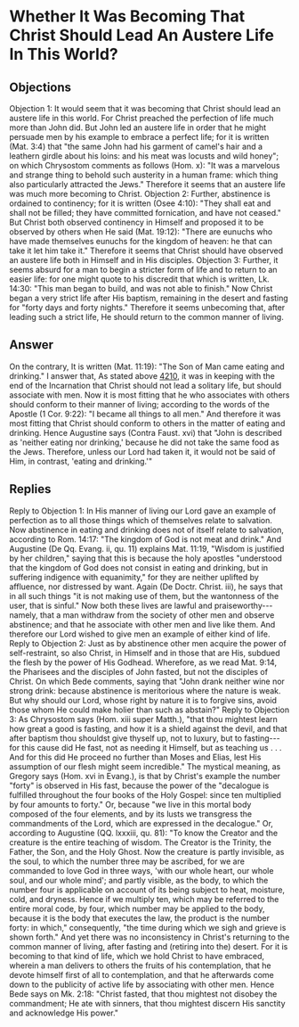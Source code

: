 # Whether It Was Becoming That Christ Should Lead An Austere Life In This World?
## Objections
Objection 1: It would seem that it was becoming that Christ should lead an austere life in this world. For Christ preached the perfection of life much more than John did. But John led an austere life in order that he might persuade men by his example to embrace a perfect life; for it is written (Mat. 3:4) that "the same John had his garment of camel's hair and a leathern girdle about his loins: and his meat was locusts and wild honey"; on which Chrysostom comments as follows (Hom. x): "It was a marvelous and strange thing to behold such austerity in a human frame: which thing also particularly attracted the Jews." Therefore it seems that an austere life was much more becoming to Christ.
Objection 2: Further, abstinence is ordained to continency; for it is written (Osee 4:10): "They shall eat and shall not be filled; they have committed fornication, and have not ceased." But Christ both observed continency in Himself and proposed it to be observed by others when He said (Mat. 19:12): "There are eunuchs who have made themselves eunuchs for the kingdom of heaven: he that can take it let him take it." Therefore it seems that Christ should have observed an austere life both in Himself and in His disciples.
Objection 3: Further, it seems absurd for a man to begin a stricter form of life and to return to an easier life: for one might quote to his discredit that which is written, Lk. 14:30: "This man began to build, and was not able to finish." Now Christ began a very strict life after His baptism, remaining in the desert and fasting for "forty days and forty nights." Therefore it seems unbecoming that, after leading such a strict life, He should return to the common manner of living.
## Answer
On the contrary, It is written (Mat. 11:19): "The Son of Man came eating and drinking."
I answer that, As stated above [4210](A[1]), it was in keeping with the end of the Incarnation that Christ should not lead a solitary life, but should associate with men. Now it is most fitting that he who associates with others should conform to their manner of living; according to the words of the Apostle (1 Cor. 9:22): "I became all things to all men." And therefore it was most fitting that Christ should conform to others in the matter of eating and drinking. Hence Augustine says (Contra Faust. xvi) that "John is described as 'neither eating nor drinking,' because he did not take the same food as the Jews. Therefore, unless our Lord had taken it, it would not be said of Him, in contrast, 'eating and drinking.'"
## Replies
Reply to Objection 1: In His manner of living our Lord gave an example of perfection as to all those things which of themselves relate to salvation. Now abstinence in eating and drinking does not of itself relate to salvation, according to Rom. 14:17: "The kingdom of God is not meat and drink." And Augustine (De Qq. Evang. ii, qu. 11) explains Mat. 11:19, "Wisdom is justified by her children," saying that this is because the holy apostles "understood that the kingdom of God does not consist in eating and drinking, but in suffering indigence with equanimity," for they are neither uplifted by affluence, nor distressed by want. Again (De Doctr. Christ. iii), he says that in all such things "it is not making use of them, but the wantonness of the user, that is sinful." Now both these lives are lawful and praiseworthy---namely, that a man withdraw from the society of other men and observe abstinence; and that he associate with other men and live like them. And therefore our Lord wished to give men an example of either kind of life.
Reply to Objection 2: Just as by abstinence other men acquire the power of self-restraint, so also Christ, in Himself and in those that are His, subdued the flesh by the power of His Godhead. Wherefore, as we read Mat. 9:14, the Pharisees and the disciples of John fasted, but not the disciples of Christ. On which Bede comments, saying that "John drank neither wine nor strong drink: because abstinence is meritorious where the nature is weak. But why should our Lord, whose right by nature it is to forgive sins, avoid those whom He could make holier than such as abstain?"
Reply to Objection 3: As Chrysostom says (Hom. xiii super Matth.), "that thou mightest learn how great a good is fasting, and how it is a shield against the devil, and that after baptism thou shouldst give thyself up, not to luxury, but to fasting---for this cause did He fast, not as needing it Himself, but as teaching us . . . And for this did He proceed no further than Moses and Elias, lest His assumption of our flesh might seem incredible." The mystical meaning, as Gregory says (Hom. xvi in Evang.), is that by Christ's example the number "forty" is observed in His fast, because the power of the "decalogue is fulfilled throughout the four books of the Holy Gospel: since ten multiplied by four amounts to forty." Or, because "we live in this mortal body composed of the four elements, and by its lusts we transgress the commandments of the Lord, which are expressed in the decalogue." Or, according to Augustine (QQ. lxxxiii, qu. 81): "To know the Creator and the creature is the entire teaching of wisdom. The Creator is the Trinity, the Father, the Son, and the Holy Ghost. Now the creature is partly invisible, as the soul, to which the number three may be ascribed, for we are commanded to love God in three ways, 'with our whole heart, our whole soul, and our whole mind'; and partly visible, as the body, to which the number four is applicable on account of its being subject to heat, moisture, cold, and dryness. Hence if we multiply ten, which may be referred to the entire moral code, by four, which number may be applied to the body, because it is the body that executes the law, the product is the number forty: in which," consequently, "the time during which we sigh and grieve is shown forth." And yet there was no inconsistency in Christ's returning to the common manner of living, after fasting and (retiring into the) desert. For it is becoming to that kind of life, which we hold Christ to have embraced, wherein a man delivers to others the fruits of his contemplation, that he devote himself first of all to contemplation, and that he afterwards come down to the publicity of active life by associating with other men. Hence Bede says on Mk. 2:18: "Christ fasted, that thou mightest not disobey the commandment; He ate with sinners, that thou mightest discern His sanctity and acknowledge His power."